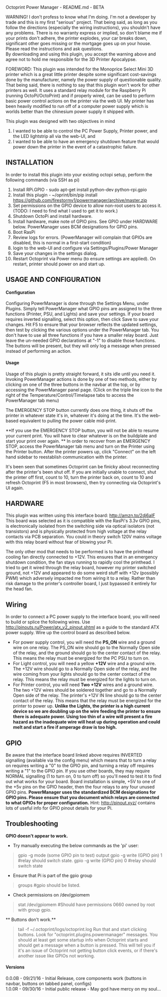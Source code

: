 Octoprint Power Manager - README.md - BETA

WARNING!  I don't profess to know what I'm doing. I'm not a developer by trade and this is my first "serious" project.  That being said, as long as you follow the directions (especially the wiring instructions), you shouldn't have any problems.  There is no warranty express or implied, so don't blame me if your prints don't adhere, the printer explodes, your car breaks down, significant other goes missing or the mortgage goes up on your house.  Please read the instructions and ask questions.    
By downloading and using this plugin, you accept the warning above and agree not to hold me responsible for the 3D Printer Apocalypse.  

FOREWORD:
This plugin was intended for the Monoprice Select Mini 3D printer which is a great little printer despite some significant
cost-savings done by the manufacturer, namely the power supply of questionable quality.  That being said, there is nothing 
to say that this plugin won't work for other printers as well.  It uses a standard relay module for the Raspberry Pi (running
OctoPi/OctoPrint) and if properly wired, can be used to perform basic power control actions on the printer via the web UI.
My printer has been heavily modified to run off of a computer power supply which is worlds better than the chinesium power
supply it shipped with.

This plugin was designed with two objectives in mind 
1. I wanted to be able to control the PC Power Supply, Printer power, and the LED lightstrip all via the web-UI, and  
2. I wanted to be able to have an emergency shutdown feature that would power down the printer in the event of a catastrophic failure.

## INSTALLATION
In order to install this plugin into your existing octopi setup, perform the following commands (via SSH as pi)

1. Install RPi.GPIO - sudo apt-get install python-dev python-rpi.gpio  
2. Install this plugin - ~/oprint/bin/pip install https://github.com/firestormv1/powermanager/archive/master.zip  
3. Set permissions on the GPIO device to allow non-root users to access it.  
   (TODO: I need to find what I used to get it to work.)  
4. Shutdown OctoPi and install hardware.  
5. Install hardware, make note of GPIO pins. See GPIO under HARDWARE below.  PowerManager uses BCM designations for GPIO pins.
6. Boot RasPi  
7. Review logs for errors.  (PowerManager will complain that GPIOs are disabled, this is normal in a first-start condition)  
8. login to the web-UI and configure via Settings/Plugins/Power Manager  
9. Save your changes in the settings dialog.  
10. Restart Octoprint via Power menu (to ensure settings are applied). On restart, printer should power on and start up.  
  
## USAGE AND CONFIGURATION
#### Configuration
Configuring PowerManager is done through the Settings Menu, under Plugins.  Simply tell PowerManager what GPIO pins are assigned to the three functions (Printer, PSU, and Lights) and save your settings.  If your board requires inverted signalling, select this option, then click Save to save your changes.  Hit F5 to ensure that your browser reflects the updated settings, then test by clicking the various options under the PowerManager tab.  You don't have to use all three functions if  you have a smaller relay board.  Just leave the un-needed GPIO declarations at "-1" to disable those functions.  The buttons will be present, but they will only log a message when pressed instead of performing an action.

#### Usage
Usage of this plugin is pretty straight forward, it sits idle until you need it.  Invoking PowerManager actions is done by one of two methods, either by clicking on one of the three buttons in the navbar at the top, or by accessing the PowerManager panel page.  (Click on the triple line icon to the right of the Temperature/Control/Timelapse tabs to access the PowerManager tab menu)  
  
The EMERGENCY STOP button currently does one thing, it shuts off the printer in whatever state it's in, whatever it's doing at the time.  It's the web-based equivalent to pulling the power cable mid-print.  

**If you use the EMERGENCY STOP button, you will not be able to resume your current print.  You will have to clear whatever is on the buildplate and start your print over again. **
In order to recover from an EMERGENCY STOP, access the PowerManager tab menu and turn on the Printer using the Printer button.  After the printer powers up, click "Connect" on the left hand sidebar to reestablish communication with the printer.

It's been seen that sometimes Octoprint can be finicky about reconnecting after the printer's been shut off. If you are initially unable to connect, shut the printer off first, count to 10, turn the printer back on, count to 10 and refresh Octoprint (F5 in most browsers), then try connecting via Octoprint's UI again.
  
## HARDWARE
This plugin was written using this interface board:  http://amzn.to/2dj6aIF  This board was selected as it is compatible with the RasPi's 3.3v GPIO pins, is electronically isolated from the switching side via optical isolators (not transistors) and is physically protected from high voltage at the relay contacts via PCB separation.  You could in theory switch 120V mains voltage with this relay board without fear of blowing your Pi.

The only other mod that needs to be performed is to have the printhead cooling fan directly connected to +12V.  This ensures that in an emergency shutdown condition, the fan stays running to rapidly cool the printhead.  I tried to get it wired through the relay board, however my printer switched ground, not +12V and appeared to do some weird  stuff with +12v (possibly PWM) which adversely impacted me from wiring it to a relay.  Rather than risk damage to the printer's controller board, I just bypassed it entirely for the head fan.

## Wiring
In order to connect a PC power supply to the interface board, you will need to build or splice the following wires.  Use http://pinouts.ru/Power/atx_v2_pinout.shtml as a guide to the standard ATX power supply.  Wire up the control board as described below.
- For power supply control, you will need the **PS_ON** wire and a ground wire on one relay.  The PS_ON wire should go to the Normally Open side of the relay, and the ground should go to the center contact of the relay. This means the relay must be energized for the PC PSU to turn on.
- For Light control, you will need a yellow **+12V** wire and a ground wire.  The +12V wire should go to a Normally Open side of the relay, and the wire coming from your lights should go to the center contact of the relay. This means the relay must be energized for the lights to turn on.
- For Printer control, you will need **Two +12V** wires and a ground wire. The two +12V wires should be soldered together and go to a Normally Open side of the relay.  The printer's +12V IN line should go to the center contact of the relay.  This means that the relay must be energized for the printer to power up. **Unlike the Lights, the printer is a high current device so we are doubling up on the wire feeding the printer to ensure there is adequate power. Using too thin of a wire will present a fire hazard as the inadequate wire will heat up during operation and could melt and start a fire if amperage draw is too high.**

## GPIO
Be aware that the interface board linked above requires INVERTED signalling (available via the config menu) which means that to turn a relay on requires writing a "0" to the GPIO pin, and turning a relay off requires writing a "1" to the GPIO pin.  If you use other boards, they may require NORMAL signalling (1 to turn on, 0 to turn off) so you'll need to test it to find out what works for your board.  Board installation is simple, +5V to one of the +5v pins on the GPIO header, then the four relays to any four unused GPIO pins. **PowerManager uses the standardized BCM designations for GPIO pins.  Please ensure that you document which relays are connected to what GPIOs for proper configuration.**  Hint:  http://pinout.xyz/ contains lots of useful info for GPIO pinout details for your Pi.  

## Troubleshooting
**GPIO doesn't appear to work.**
- Try manually executing the below commands as the 'pi' user:
> gpio -g mode (some GPIO pin to test) output
> gpio -g write (GPIO pin) 1   #relay should switch state.
> gpio -g write (GPIO pin) 0   #relay should switch state

- Ensure that Pi is part of the gpio group
> groups   #gpio should be listed.

- Check permissions on /dev/gpiomem
>stat /dev/gpiomem  #Should have permissions 0660 owned by root with group gpio.

** Buttons don't work.**
>tail -f ~/.octoprint/logs/octoprint.log
Run that and start clicking buttons.  Look for "octoprint.plugins.powermanager" messages.  You should at least get some startup info when Octoprint starts and should get a message when a button is pressed.  This will tell you if it's an issue of  Octoprint not getting button click events, or if there's another issue like GPIOs not working.





#### Versions
0.0.0B - 09/21/16 - Initial Release, core components work (buttons in navbar, buttons on tabbed panel, configs)  
1.0.0R - 09/30/16 - Initial public release - May god have mercy on my soul...
